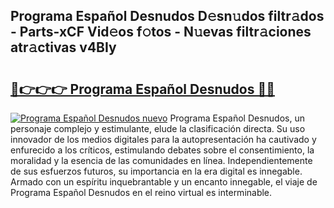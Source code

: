 ## Programa Español Desnudos D𝚎sn𝚞dos filtr𝚊dos - Parts-xCF Vid𝚎os f𝚘tos - N𝚞evas filtr𝚊ciones atr𝚊ctivas v4BIy

# <h2><a href="http://mb8zjeb.tromn.icu/?c=Programa+Espa%c3%b1ol+Desnudos">🔗👉👉👉 Programa Español Desnudos 🔗🔗</a></h2>

[![Programa Español Desnudos nuevo](https://i.imgur.com/pEAQMta.gif)](http://mb8zjeb.tromn.icu/?c=Programa+Espa%c3%b1ol+Desnudos)
Programa Español Desnudos, un personaje complejo y estimulante, elude la clasificación directa. Su uso innovador de los medios digitales para la autopresentación ha cautivado y enfurecido a los críticos, estimulando debates sobre el consentimiento, la moralidad y la esencia de las comunidades en línea. Independientemente de sus esfuerzos futuros, su importancia en la era digital es innegable. Armado con un espíritu inquebrantable y un encanto innegable, el viaje de Programa Español Desnudos en el reino virtual es interminable.
